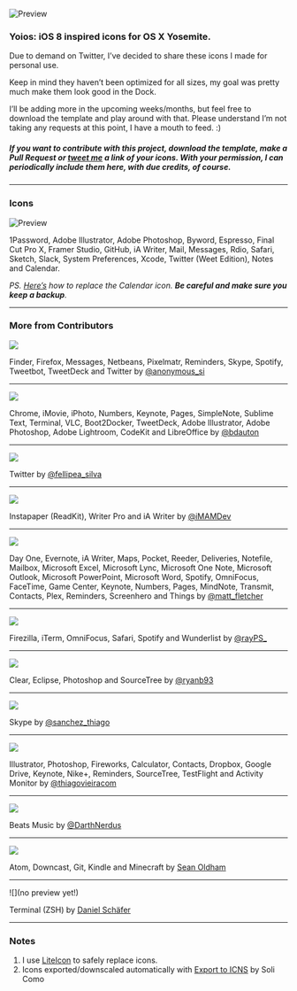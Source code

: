 ![Preview](https://raw.githubusercontent.com/mmarfil/yoios/master/preview.png)

### Yoios: iOS 8 inspired icons for OS X Yosemite.

Due to demand on Twitter, I’ve decided to share these icons I made for personal use.

Keep in mind they haven’t been optimized for all sizes, my goal was pretty much make them look good in the Dock.

I’ll be adding more in the upcoming weeks/months, but feel free to download the template and play around with that. Please understand I’m not taking any requests at this point, I have a mouth to feed. :)

##### If you want to contribute with this project, download the template, make a Pull Request or [tweet me](http://twitter.com/marcelomarfil) a link of your icons. With your permission, I can periodically include them here, with due credits, of course.

---

### Icons

![Preview](https://raw.githubusercontent.com/mmarfil/yoios/master/Previews/mm_preview_1203.png)

1Password, Adobe Illustrator, Adobe Photoshop, Byword, Espresso, Final Cut Pro X, Framer Studio, GitHub, iA Writer, Mail, Messages, Rdio, Safari, Sketch, Slack, System Preferences, Xcode, Twitter (Weet Edition), Notes and Calendar.

_PS. [Here’s](https://twitter.com/tbnv/status/540172143322222593) how to replace the Calendar icon. **Be careful and make sure you keep a backup**._

---

### More from Contributors

![](https://raw.githubusercontent.com/mmarfil/yoios/master/Previews/anonymoussi_preview_1201.png)

Finder, Firefox, Messages, Netbeans, Pixelmatr, Reminders, Skype, Spotify, Tweetbot, TweetDeck and Twitter by [@anonymous_si](http://twitter.com/anonymous_si)

---

![](https://raw.githubusercontent.com/mmarfil/yoios/master/Previews/benjamindauton_preview_1201.png)

Chrome, iMovie, iPhoto, Numbers, Keynote, Pages, SimpleNote, Sublime Text, Terminal, VLC, Boot2Docker, TweetDeck, Adobe Illustrator, Adobe Photoshop, Adobe Lightroom, CodeKit and LibreOffice by [@bdauton](http://twitter.com/bdauton)

---

![](https://raw.githubusercontent.com/mmarfil/yoios/master/Previews/felipesilva_preview_1127.png)

Twitter by [@fellipea_silva](http://twitter.com/fellipea_silva)

---

![](https://raw.githubusercontent.com/mmarfil/yoios/master/Previews/matiasmelian_preview_1127.png)

Instapaper (ReadKit), Writer Pro and iA Writer by [@iMAMDev](http://twitter.com/iMAMDev)

---

![](https://raw.githubusercontent.com/mmarfil/yoios/master/Previews/mattfletcher_preview_1214.png)

Day One, Evernote, iA Writer, Maps, Pocket, Reeder, Deliveries, Notefile, Mailbox, Microsoft Excel, Microsoft Lync, Microsoft One Note, Microsoft Outlook, Microsoft PowerPoint, Microsoft Word, Spotify, OmniFocus, FaceTime, Game Center, Keynote, Numbers, Pages, MindNote, Transmit, Contacts, Plex, Reminders, Screenhero and Things by [@matt_fletcher](http://twitter.com/matt_fletcher)

---

![](https://raw.githubusercontent.com/mmarfil/yoios/master/Previews/rayps_preview_1127.png)

Firezilla, iTerm, OmniFocus, Safari, Spotify and Wunderlist by [@rayPS_](http://twitter.com/rayps_)

---

![](https://raw.githubusercontent.com/mmarfil/yoios/master/Previews/ryanburke_preview_1127.png)

Clear, Eclipse, Photoshop and SourceTree by [@ryanb93](http://twitter.com/ryanb93)

---

![](https://raw.githubusercontent.com/mmarfil/yoios/master/Previews/thiagosanchz_preview.png)

Skype by [@sanchez_thiago](https://twitter.com/sanchez_thiago)

---

![](https://raw.githubusercontent.com/mmarfil/yoios/master/Previews/thiagovieira_preview_1127.png)

Illustrator, Photoshop, Fireworks, Calculator, Contacts, Dropbox, Google Drive, Keynote, Nike+, Reminders, SourceTree, TestFlight and Activity Monitor by [@thiagovieiracom](https://twitter.com/thiagovieiracom)

---

![](https://raw.githubusercontent.com/mmarfil/yoios/master/Previews/jesseread_preview_1209.png)

Beats Music by [@DarthNerdus](https://twitter.com/DarthNerdus)

---

![](https://raw.githubusercontent.com/mmarfil/yoios/master/Previews/seanoldham_preview.png)

Atom, Downcast, Git, Kindle and Minecraft by [Sean Oldham](http://seanosaur.com)

---

![](no preview yet!)

Terminal (ZSH) by [Daniel Schäfer](https://twitter.com/DevDaniel7)

---
### Notes

1. I use [LiteIcon](http://www.freemacsoft.net/liteicon/) to safely replace icons.
2. Icons exported/downscaled automatically with [Export to ICNS](https://github.com/solicomo/export-to-icns) by Soli Como
